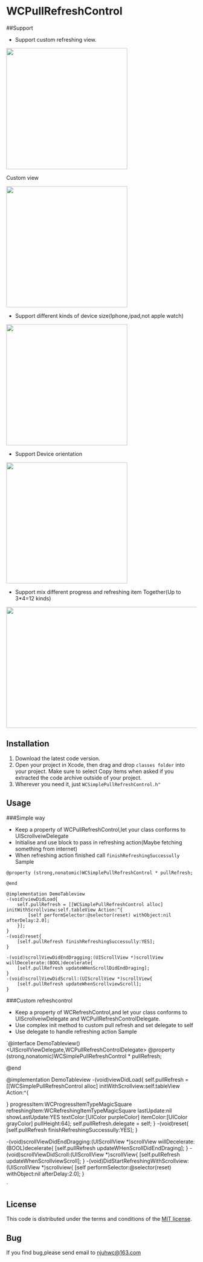 WCPullRefreshControl
===========
##Support
* Support custom refreshing view. 

 <img src="https://raw.github.com/wenchenhuang/WCPullRefreshControl/master/BlueRoundCircle.gif" width="320" />

Custom view

<img src="https://raw.github.com/wenchenhuang/WCPullRefreshControl/master/RoundCircle.gif" width="320" />

* Support different kinds of device size(Iphone,ipad,not apple watch)

<img src="https://raw.github.com/wenchenhuang/WCPullRefreshControl/master/Ipad.gif" width="320" />

* Support Device orientation

<img src="https://raw.github.com/wenchenhuang/WCPullRefreshControl/master/ori.gif" width="320" />


* Support mix different progress and refreshing item Together(Up to 3*4=12 kinds)
<img src="https://raw.github.com/wenchenhuang/WCPullRefreshControl/master/mix.gif" width="640" height="320"/>

## Installation

1. Download the latest code version.
2. Open your project in Xcode, then drag and drop `classes folder` into your project. Make sure to select Copy items when asked if you extracted the code archive outside of your project.
3. Wherever you need it, just `WCSimplePullRefreshControl.h"`

## Usage

###Simple way
*  Keep a property of WCPullRefreshControl,let your class conforms to UIScrollveiwDelegate
*  Initialise and use block to pass in refreshing action(Maybe fetching something from internet)
*  When refreshing action finished call `finishRefreshingSuccessully`
Sample


```@interface DemoTableview()<UIScrollViewDelegate,WCPullRefreshControlDelegate>
@property (strong,nonatomic)WCSimplePullRefreshControl * pullRefresh;

@end

@implementation DemoTableview
-(void)viewDidLoad{
    self.pullRefresh = [[WCSimplePullRefreshControl alloc] initWithScrollview:self.tableView Action:^{
        [self performSelector:@selector(reset) withObject:nil afterDelay:2.0];
    }];
}
-(void)reset{
    [self.pullRefresh finishRefreshingSuccessully:YES];
}

-(void)scrollViewDidEndDragging:(UIScrollView *)scrollView willDecelerate:(BOOL)decelerate{
    [self.pullRefresh updateWHenScrollDidEndDraging];
}
-(void)scrollViewDidScroll:(UIScrollView *)scrollView{
    [self.pullRefresh updateWhenScrollviewScroll];
}
```
###Custom refreshcontrol
* Keep a property of WCRefreshControl,and let your class conforms to UIScrollveiwDelegate and WCPullRefreshControlDelegate.
* Use complex init method to custom pull refresh and set delegate to self
* Use delegate to handle refreshing action
Sample

`@interface DemoTableview()<UIScrollViewDelegate,WCPullRefreshControlDelegate>
@property (strong,nonatomic)WCSimplePullRefreshControl * pullRefresh;

@end

@implementation DemoTableview
-(void)viewDidLoad{
    self.pullRefresh = [[WCSimplePullRefreshControl alloc] initWithScrollview:self.tableView
Action:^{

}
                                                                 progressItem:WCProgressItemTypeMagicSquare
                                                               refreshingItem:WCRefreshingItemTypeMagicSquare
                                                                   lastUpdate:nil
                                                               showLastUpdate:YES
                                                                    textColor:[UIColor purpleColor]
                                                                    itemColor:[UIColor grayColor]
                                                                   pullHeight:64];
    self.pullRefresh.delegate = self;
}
-(void)reset{
    [self.pullRefresh finishRefreshingSuccessully:YES];
}

-(void)scrollViewDidEndDragging:(UIScrollView *)scrollView willDecelerate:(BOOL)decelerate{
    [self.pullRefresh updateWHenScrollDidEndDraging];
}
-(void)scrollViewDidScroll:(UIScrollView *)scrollView{
    [self.pullRefresh updateWhenScrollviewScroll];
}
-(void)DidStartRefreshingWithScrollview:(UIScrollView *)scrollview{
    [self performSelector:@selector(reset) withObject:nil afterDelay:2.0];
}

`


## License

This code is distributed under the terms and conditions of the [MIT license](LICENSE). 
## Bug
If you find bug,please send email to njuhwc@163.com


